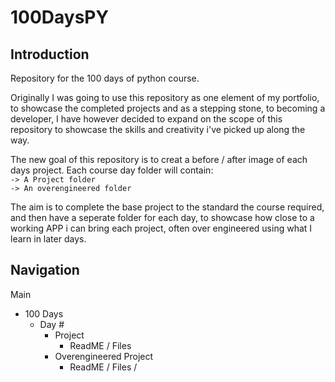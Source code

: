 # 100DaysPY

## Introduction

Repository for the 100 days of python course.

Originally I was going to use this repository as one element of my portfolio, to showcase the completed projects and as a stepping stone, to becoming a developer, I have however decided to expand on the scope of this repository to showcase the skills and creativity i've picked up along the way. 

The new goal of this repository is to creat a before / after image of each days project. Each course day folder will contain:<br>
    ```
    -> A Project folder
    ```<br>
    ```
    -> An overengineered folder
    ```
    
The aim is to complete the base project to the standard the course required, and then have a seperate folder for each day, to showcase how close to a working APP i can bring each project, often over engineered using what I learn in later days.

## Navigation

Main
- 100 Days
  - Day #
    - Project
      - ReadME / Files
    - Overengineered Project
      - ReadME / Files / 
